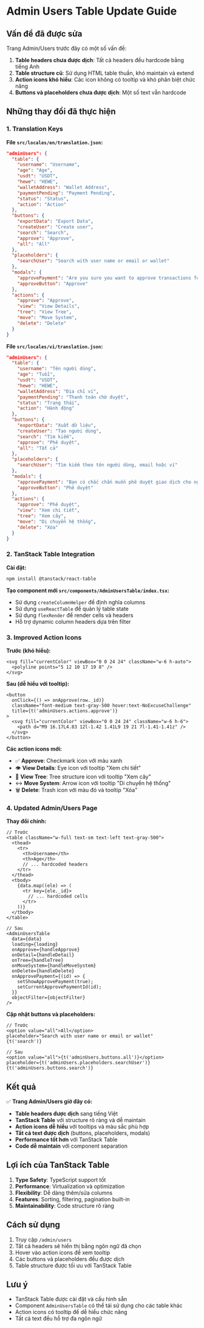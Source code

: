 # Admin Users Table Update Guide

## Vấn đề đã được sửa

Trang Admin/Users trước đây có một số vấn đề:

1. **Table headers chưa được dịch**: Tất cả headers đều hardcode bằng tiếng Anh
2. **Table structure cũ**: Sử dụng HTML table thuần, khó maintain và extend
3. **Action icons khó hiểu**: Các icon không có tooltip và khó phân biệt chức năng
4. **Buttons và placeholders chưa được dịch**: Một số text vẫn hardcode

## Những thay đổi đã thực hiện

### 1. Translation Keys

**File `src/locales/en/translation.json`:**
```json
"adminUsers": {
  "table": {
    "username": "Username",
    "age": "Age",
    "usdt": "USDT",
    "hewe": "HEWE",
    "walletAddress": "Wallet Address",
    "paymentPending": "Payment Pending",
    "status": "Status",
    "action": "Action"
  },
  "buttons": {
    "exportData": "Export Data",
    "createUser": "Create user",
    "search": "Search",
    "approve": "Approve",
    "all": "All"
  },
  "placeholders": {
    "searchUser": "Search with user name or email or wallet"
  },
  "modals": {
    "approvePayment": "Are you sure you want to approve transactions for this user?",
    "approveButton": "Approve"
  },
  "actions": {
    "approve": "Approve",
    "view": "View Details",
    "tree": "View Tree",
    "move": "Move System",
    "delete": "Delete"
  }
}
```

**File `src/locales/vi/translation.json`:**
```json
"adminUsers": {
  "table": {
    "username": "Tên người dùng",
    "age": "Tuổi",
    "usdt": "USDT",
    "hewe": "HEWE",
    "walletAddress": "Địa chỉ ví",
    "paymentPending": "Thanh toán chờ duyệt",
    "status": "Trạng thái",
    "action": "Hành động"
  },
  "buttons": {
    "exportData": "Xuất dữ liệu",
    "createUser": "Tạo người dùng",
    "search": "Tìm kiếm",
    "approve": "Phê duyệt",
    "all": "Tất cả"
  },
  "placeholders": {
    "searchUser": "Tìm kiếm theo tên người dùng, email hoặc ví"
  },
  "modals": {
    "approvePayment": "Bạn có chắc chắn muốn phê duyệt giao dịch cho người dùng này?",
    "approveButton": "Phê duyệt"
  },
  "actions": {
    "approve": "Phê duyệt",
    "view": "Xem chi tiết",
    "tree": "Xem cây",
    "move": "Di chuyển hệ thống",
    "delete": "Xóa"
  }
}
```

### 2. TanStack Table Integration

**Cài đặt:**
```bash
npm install @tanstack/react-table
```

**Tạo component mới `src/components/AdminUsersTable/index.tsx`:**
- Sử dụng `createColumnHelper` để định nghĩa columns
- Sử dụng `useReactTable` để quản lý table state
- Sử dụng `flexRender` để render cells và headers
- Hỗ trợ dynamic column headers dựa trên filter

### 3. Improved Action Icons

**Trước (khó hiểu):**
```tsx
<svg fill="currentColor" viewBox="0 0 24 24" className="w-6 h-auto">
  <polyline points="5 12 10 17 19 8" />
</svg>
```

**Sau (dễ hiểu với tooltip):**
```tsx
<button
  onClick={() => onApprove(row._id)}
  className="font-medium text-gray-500 hover:text-NoExcuseChallenge"
  title={t('adminUsers.actions.approve')}
>
  <svg fill="currentColor" viewBox="0 0 24 24" className="w-6 h-6">
    <path d="M9 16.17L4.83 12l-1.42 1.41L9 19 21 7l-1.41-1.41z" />
  </svg>
</button>
```

**Các action icons mới:**
- ✅ **Approve**: Checkmark icon với màu xanh
- 👁️ **View Details**: Eye icon với tooltip "Xem chi tiết"
- 🌳 **View Tree**: Tree structure icon với tooltip "Xem cây"
- ↔️ **Move System**: Arrow icon với tooltip "Di chuyển hệ thống"
- 🗑️ **Delete**: Trash icon với màu đỏ và tooltip "Xóa"

### 4. Updated Admin/Users Page

**Thay đổi chính:**
```tsx
// Trước
<table className="w-full text-sm text-left text-gray-500">
  <thead>
    <tr>
      <th>Username</th>
      <th>Age</th>
      // ... hardcoded headers
    </tr>
  </thead>
  <tbody>
    {data.map((ele) => (
      <tr key={ele._id}>
        // ... hardcoded cells
      </tr>
    ))}
  </tbody>
</table>

// Sau
<AdminUsersTable
  data={data}
  loading={loading}
  onApprove={handleApprove}
  onDetail={handleDetail}
  onTree={handleTree}
  onMoveSystem={handleMoveSystem}
  onDelete={handleDelete}
  onApprovePayment={(id) => {
    setShowApprovePayment(true);
    setCurrentApprovePaymentId(id);
  }}
  objectFilter={objectFilter}
/>
```

**Cập nhật buttons và placeholders:**
```tsx
// Trước
<option value="all">All</option>
placeholder="Search with user name or email or wallet"
{t('search')}

// Sau
<option value="all">{t('adminUsers.buttons.all')}</option>
placeholder={t('adminUsers.placeholders.searchUser')}
{t('adminUsers.buttons.search')}
```

## Kết quả

✅ **Trang Admin/Users giờ đây có:**
- **Table headers được dịch** sang tiếng Việt
- **TanStack Table** với structure rõ ràng và dễ maintain
- **Action icons dễ hiểu** với tooltips và màu sắc phù hợp
- **Tất cả text được dịch** (buttons, placeholders, modals)
- **Performance tốt hơn** với TanStack Table
- **Code dễ maintain** với component separation

## Lợi ích của TanStack Table

1. **Type Safety**: TypeScript support tốt
2. **Performance**: Virtualization và optimization
3. **Flexibility**: Dễ dàng thêm/sửa columns
4. **Features**: Sorting, filtering, pagination built-in
5. **Maintainability**: Code structure rõ ràng

## Cách sử dụng

1. Truy cập `/admin/users`
2. Tất cả headers sẽ hiển thị bằng ngôn ngữ đã chọn
3. Hover vào action icons để xem tooltip
4. Các buttons và placeholders đều được dịch
5. Table structure được tối ưu với TanStack Table

## Lưu ý

- TanStack Table được cài đặt và cấu hình sẵn
- Component `AdminUsersTable` có thể tái sử dụng cho các table khác
- Action icons có tooltip để dễ hiểu chức năng
- Tất cả text đều hỗ trợ đa ngôn ngữ
